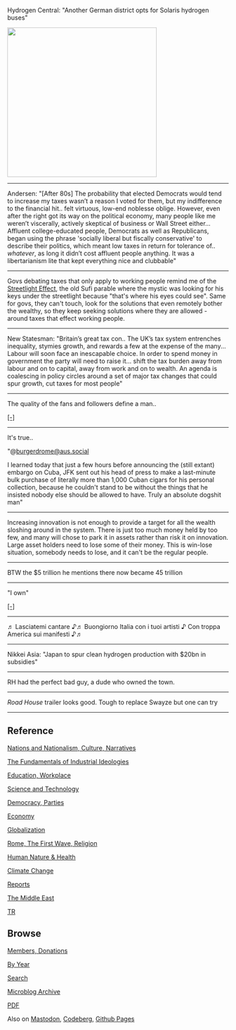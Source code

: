 
Hydrogen Central: "Another German district opts for Solaris hydrogen
buses"

<img width='340' src='https://files.mastodon.social/cache/preview_cards/images/086/599/088/original/5a92a118f15d188f.png'/> 

---

Andersen: "[After 80s] The probability that elected Democrats would
tend to increase my taxes wasn’t a reason I voted for them, but my
indifference to the financial hit.. felt virtuous, low-end noblesse
oblige. However, even after the right got its way on the political
economy, many people like me weren’t viscerally, actively skeptical of
business or Wall Street either... Affluent college-educated people,
Democrats as well as Republicans, began using the phrase 'socially
liberal but fiscally conservative' to describe their politics, which
meant low taxes in return for tolerance of.. *whatever*, as long it
didn’t cost affluent people anything. It was a libertarianism lite
that kept everything nice and clubbable"

---

Govs debating taxes that only apply to working people remind me
of the [Streetlight Effect](https://axispraxis.wordpress.com/2016/03/24/the-streetlight-effect-a-metaphor-for-knowledge-and-ignorance/),
the old Sufi parable where the mystic was looking for his keys under
the streetlight because "that's where his eyes could see". Same for
govs, they can't touch, look for the solutions that even remotely
bother the wealthy, so they keep seeking solutions where they are
allowed - around taxes that effect working people.

---

New Statesman: "Britain’s great tax con.. The UK’s tax system
entrenches inequality, stymies growth, and rewards a few at the
expense of the many... Labour will soon face an inescapable choice. In
order to spend money in government the party will need to raise
it... shift the tax burden away from labour and on to capital, away
from work and on to wealth. An agenda is coalescing in policy circles
around a set of major tax changes that could spur growth, cut taxes
for most people"

---

The quality of the fans and followers define a man..

[[-]](mbl/2022/billclintonjfk1.jpg)

---

It's true.. 

"@burgerdrome@aus.social

I learned today that just a few hours before announcing the (still
extant) embargo on Cuba, JFK sent out his head of press to make a
last-minute bulk purchase of literally more than 1,000 Cuban cigars
for his personal collection, because he couldn't stand to be without
the things that he insisted nobody else should be allowed to
have. Truly an absolute dogshit man"

---

Increasing innovation is not enough to provide a target for all the
wealth sloshing around in the system. There is just too much money
held by too few, and many will chose to park it in assets rather than
risk it on innovation. Large asset holders need to lose some of their
money. This is win-lose situation, somebody needs to lose, and it can't
be the regular people.

---

BTW the $5 trillion he mentions there now became 45 trillion

---

"I own"

[[-]](https://www.dropbox.com/scl/fi/xovkv0voopfrf6ern8nf3/wallstreet-gekko-1.gif?rlkey=85n8vy5tuuy0cimzstbpwgktv&raw=1)

---

♬ Lasciatemi cantare ♪♬ Buongiorno Italia con i tuoi artisti ♪
Con troppa America sui manifesti ♪♬ 

---

Nikkei Asia: "Japan to spur clean hydrogen production with $20bn in
subsidies"

---

RH had the perfect bad guy, a dude who owned the town.

---

*Road House* trailer looks good. Tough to replace Swayze but one can try

---

## Reference

[Nations and Nationalism, Culture, Narratives](0119/2013/02/nations-and-nationalism.html)

[The Fundamentals of Industrial Ideologies](0119/2011/04/fundamentals-of-industrial-ideologies.html)

[Education, Workplace](0119/2017/09/education-workplace.html)

[Science and Technology](0119/2018/09/science-technology.html)

[Democracy, Parties](0119/2016/11/democracy.html)

[Economy](2021/01/economy.html)

[Globalization](0119/2018/09/globalization.html)

[Rome, The First Wave, Religion](0119/2017/12/rome.html)

[Human Nature & Health](2020/07/human-nature.html)

[Climate Change](2022/01/climate.html)

[Reports](2021/01/reports.html)

[The Middle East](0119/2019/07/middleeast.html)

[TR](../tr/index.html)

## Browse

[Members, Donations](2022/08/members.html)

[By Year](years.html)

[Search](search.html)

[Microblog Archive](mbl/index.html)

[PDF](https://drive.google.com/uc?export=view&id=1FSi-1MnqXVq_PVTEXzzflwN8-7h92N_R)

Also on 
[Mastodon](https://fosstodon.org/@muratk5n),
[Codeberg](https://muratk5n.codeberg.page/en/),
[Github Pages](https://muratk5n.github.io/thirdwave/en/)


